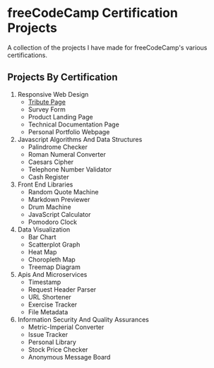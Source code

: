 # freeCodeCamp Certification Projects

A collection of the projects I have made for freeCodeCamp's various certifications.

## Projects By Certification

1. Responsive Web Design
    - [Tribute Page](./responsive-web-design/tribute-page/)
    - Survey Form
    - Product Landing Page
    - Technical Documentation Page
    - Personal Portfolio Webpage
2. Javascript Algorithms And Data Structures
    - Palindrome Checker
    - Roman Numeral Converter
    - Caesars Cipher
    - Telephone Number Validator
    - Cash Register   
3. Front End Libraries
    - Random Quote Machine
    - Markdown Previewer
    - Drum Machine
    - JavaScript Calculator
    - Pomodoro Clock
4. Data Visualization
    - Bar Chart
    - Scatterplot Graph
    - Heat Map
    - Choropleth Map
    - Treemap Diagram
5. Apis And Microservices
    - Timestamp
    - Request Header Parser
    - URL Shortener
    - Exercise Tracker
    - File Metadata
6. Information Security And Quality Assurances
    - Metric-Imperial Converter
    - Issue Tracker
    - Personal Library
    - Stock Price Checker
    - Anonymous Message Board
    